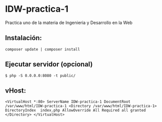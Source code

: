 # IDW-practica-1
Practica uno de la materia de Ingenieria y Desarrollo en la Web
## Instalación:
`composer update | composer install`
## Ejecutar servidor (opcional)
`$ php -S 0.0.0.0:8080 -t public/`
## vHost:
`<VirtualHost *:80>
ServerName IDW-practica-1
DocumentRoot /var/www/html/IDW-practica-1
  <Directory /var/www/html/IDW-practica-1>
    DirectoryIndex  index.php
    AllowOverride All
    Required all granted
  </Directory>
</VirtualHost>`